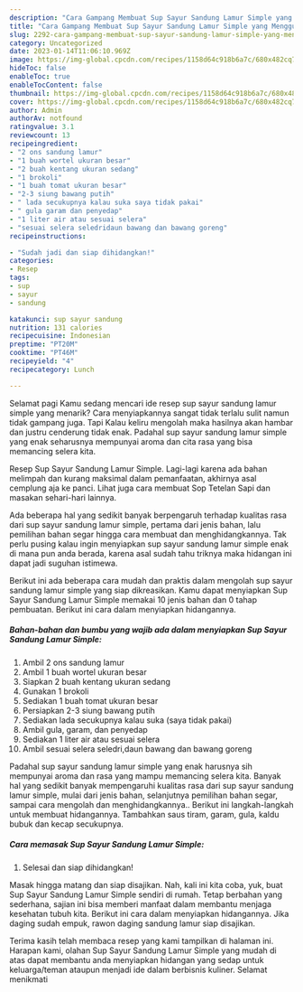 ```yaml
---
description: "Cara Gampang Membuat Sup Sayur Sandung Lamur Simple yang Menggugah Selera, Buat Buka Puasa Lezat Sekali"
title: "Cara Gampang Membuat Sup Sayur Sandung Lamur Simple yang Menggugah Selera, Buat Buka Puasa Lezat Sekali"
slug: 2292-cara-gampang-membuat-sup-sayur-sandung-lamur-simple-yang-menggugah-selera-buat-buka-puasa-lezat-sekali
category: Uncategorized
date: 2023-01-14T11:06:10.969Z
image: https://img-global.cpcdn.com/recipes/1158d64c918b6a7c/680x482cq70/sup-sayur-sandung-lamur-simple-foto-resep-utama.jpg
hideToc: false
enableToc: true
enableTocContent: false
thumbnail: https://img-global.cpcdn.com/recipes/1158d64c918b6a7c/680x482cq70/sup-sayur-sandung-lamur-simple-foto-resep-utama.jpg
cover: https://img-global.cpcdn.com/recipes/1158d64c918b6a7c/680x482cq70/sup-sayur-sandung-lamur-simple-foto-resep-utama.jpg
author: Admin
authorAv: notfound
ratingvalue: 3.1
reviewcount: 13
recipeingredient:
- "2 ons sandung lamur"
- "1 buah wortel ukuran besar"
- "2 buah kentang ukuran sedang"
- "1 brokoli"
- "1 buah tomat ukuran besar"
- "2-3 siung bawang putih"
- " lada secukupnya kalau suka saya tidak pakai"
- " gula garam dan penyedap"
- "1 liter air atau sesuai selera"
- "sesuai selera seledridaun bawang dan bawang goreng"
recipeinstructions:

- "Sudah jadi dan siap dihidangkan!"
categories:
- Resep
tags:
- sup
- sayur
- sandung

katakunci: sup sayur sandung 
nutrition: 131 calories
recipecuisine: Indonesian
preptime: "PT20M"
cooktime: "PT46M"
recipeyield: "4"
recipecategory: Lunch

---
```



Selamat pagi Kamu sedang mencari ide resep sup sayur sandung lamur simple yang menarik? Cara menyiapkannya sangat tidak terlalu sulit namun tidak gampang juga. Tapi Kalau keliru mengolah maka hasilnya akan hambar dan justru cenderung tidak enak. Padahal sup sayur sandung lamur simple yang enak seharusnya mempunyai aroma dan cita rasa yang bisa memancing selera kita.


Resep Sup Sayur Sandung Lamur Simple. Lagi-lagi karena ada bahan melimpah dan kurang maksimal dalam pemanfaatan, akhirnya asal cemplung aja ke panci. Lihat juga cara membuat Sop Tetelan Sapi dan masakan sehari-hari lainnya.

Ada beberapa hal yang sedikit banyak berpengaruh terhadap kualitas rasa dari sup sayur sandung lamur simple, pertama dari jenis bahan, lalu pemilihan bahan segar hingga cara membuat dan menghidangkannya. Tak perlu pusing kalau ingin menyiapkan sup sayur sandung lamur simple enak di mana pun anda berada, karena asal sudah tahu triknya maka hidangan ini dapat jadi suguhan istimewa.


Berikut ini ada beberapa cara mudah dan praktis dalam mengolah sup sayur sandung lamur simple yang siap dikreasikan. Kamu dapat menyiapkan Sup Sayur Sandung Lamur Simple memakai 10 jenis bahan dan 0 tahap pembuatan. Berikut ini cara dalam menyiapkan hidangannya.

<!--inarticleads1-->

##### Bahan-bahan dan bumbu yang wajib ada dalam menyiapkan Sup Sayur Sandung Lamur Simple:

1. Ambil 2 ons sandung lamur
1. Ambil 1 buah wortel ukuran besar
1. Siapkan 2 buah kentang ukuran sedang
1. Gunakan 1 brokoli
1. Sediakan 1 buah tomat ukuran besar
1. Persiapkan 2-3 siung bawang putih
1. Sediakan  lada secukupnya kalau suka (saya tidak pakai)
1. Ambil  gula, garam, dan penyedap
1. Sediakan 1 liter air atau sesuai selera
1. Ambil sesuai selera seledri,daun bawang dan bawang goreng


Padahal sup sayur sandung lamur simple yang enak harusnya sih mempunyai aroma dan rasa yang mampu memancing selera kita. Banyak hal yang sedikit banyak mempengaruhi kualitas rasa dari sup sayur sandung lamur simple, mulai dari jenis bahan, selanjutnya pemilihan bahan segar, sampai cara mengolah dan menghidangkannya.. Berikut ini langkah-langkah untuk membuat hidangannya. Tambahkan saus tiram, garam, gula, kaldu bubuk dan kecap secukupnya. 

<!--inarticleads2-->

##### Cara memasak Sup Sayur Sandung Lamur Simple:


1. Selesai dan siap dihidangkan!

Masak hingga matang dan siap disajikan. Nah, kali ini kita coba, yuk, buat Sup Sayur Sandung Lamur Simple sendiri di rumah. Tetap berbahan yang sederhana, sajian ini bisa memberi manfaat dalam membantu menjaga kesehatan tubuh kita. Berikut ini cara dalam menyiapkan hidangannya. Jika daging sudah empuk, rawon daging sandung lamur siap disajikan. 

Terima kasih telah membaca resep yang kami tampilkan di halaman ini. Harapan kami, olahan Sup Sayur Sandung Lamur Simple yang mudah di atas dapat membantu anda menyiapkan hidangan yang sedap untuk keluarga/teman ataupun menjadi ide dalam berbisnis kuliner. Selamat menikmati
